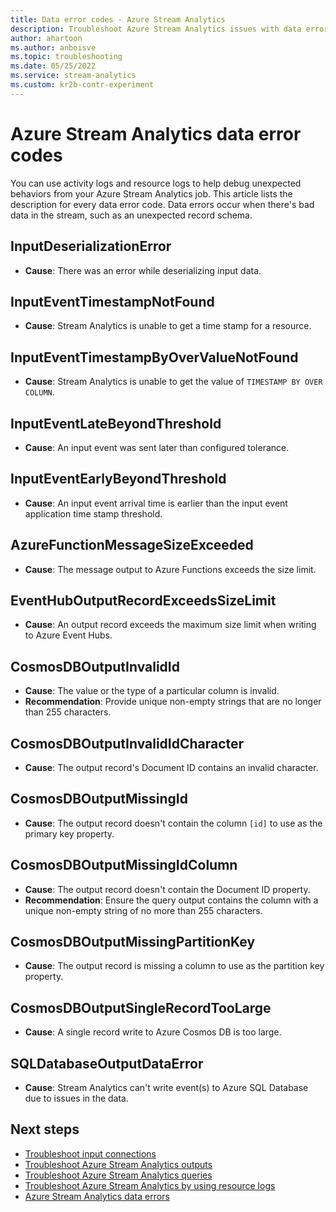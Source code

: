 ```yaml
---
title: Data error codes - Azure Stream Analytics
description: Troubleshoot Azure Stream Analytics issues with data error codes, which occur when there's bad data in the stream.
author: ahartoon
ms.author: anboisve
ms.topic: troubleshooting
ms.date: 05/25/2022
ms.service: stream-analytics
ms.custom: kr2b-contr-experiment
---
```


# Azure Stream Analytics data error codes

You can use activity logs and resource logs to help debug unexpected behaviors from your Azure Stream Analytics job. This article lists the description for every data error code. Data errors occur when there's bad data in the stream, such as an unexpected record schema.

## InputDeserializationError

* **Cause**: There was an error while deserializing input data.

## InputEventTimestampNotFound

* **Cause**: Stream Analytics is unable to get a time stamp for a resource. 

## InputEventTimestampByOverValueNotFound

* **Cause**: Stream Analytics is unable to get the value of `TIMESTAMP BY OVER COLUMN`.

## InputEventLateBeyondThreshold

* **Cause**: An input event was sent later than configured tolerance.

## InputEventEarlyBeyondThreshold

* **Cause**: An input event arrival time is earlier than the input event application time stamp threshold.

## AzureFunctionMessageSizeExceeded

* **Cause**: The message output to Azure Functions exceeds the size limit.

## EventHubOutputRecordExceedsSizeLimit

* **Cause**: An output record exceeds the maximum size limit when writing to Azure Event Hubs.

## CosmosDBOutputInvalidId

* **Cause**: The value or the type of a particular column is invalid.
* **Recommendation**: Provide unique non-empty strings that are no longer than 255 characters.

## CosmosDBOutputInvalidIdCharacter

* **Cause**: The output record's Document ID contains an invalid character.

## CosmosDBOutputMissingId

* **Cause**: The output record doesn't contain the column `[id]` to use as the primary key property.

## CosmosDBOutputMissingIdColumn

* **Cause**: The output record doesn't contain the Document ID property. 
* **Recommendation**: Ensure the query output contains the column with a unique non-empty string of no more than 255 characters.

## CosmosDBOutputMissingPartitionKey

* **Cause**: The output record is missing a column to use as the partition key property.

## CosmosDBOutputSingleRecordTooLarge

* **Cause**: A single record write to Azure Cosmos DB is too large.

## SQLDatabaseOutputDataError

* **Cause**: Stream Analytics can't write event(s) to Azure SQL Database due to issues in the data.

## Next steps

* [Troubleshoot input connections](stream-analytics-troubleshoot-input.md)
* [Troubleshoot Azure Stream Analytics outputs](stream-analytics-troubleshoot-output.md)
* [Troubleshoot Azure Stream Analytics queries](stream-analytics-troubleshoot-query.md)
* [Troubleshoot Azure Stream Analytics by using resource logs](stream-analytics-job-diagnostic-logs.md)
* [Azure Stream Analytics data errors](data-errors.md)
